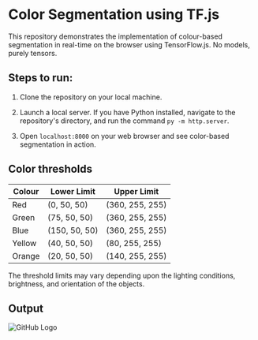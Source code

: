 # Color Segmentation using TF.js
This repository demonstrates the implementation of colour-based segmentation in real-time on the browser using TensorFlow.js. No models, purely tensors.

## Steps to run:

1. Clone the repository on your local machine.
   
2. Launch a local server. If you have Python installed, navigate to the repository's directory, and run the command ```py -m http.server```.
   
3. Open ```localhost:8000``` on your web browser and see color-based segmentation in action.

## Color thresholds
| Colour | Lower Limit | Upper Limit |
| --------- | --------- | ---- |
| Red | (0, 50, 50) | (360, 255, 255) |
| Green | (75, 50, 50) | (360, 255, 255) |
| Blue | (150, 50, 50) | (360, 255, 255) |
| Yellow | (40, 50, 50) | (80, 255, 255) |
| Orange | (20, 50, 50) | (140, 255, 255) |

The threshold limits may vary depending upon the lighting conditions, brightness, and orientation of the objects.

## Output
![GitHub Logo](color-segmentation-tfjs.gif)
